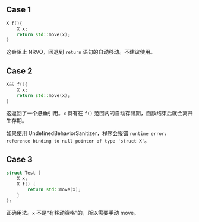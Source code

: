 ## Case 1

``` cpp
X f(){
    X x;
    return std::move(x);
}
```

这会阻止 NRVO，回退到 `return` 语句的自动移动。不建议使用。

## Case 2

``` cpp
X&& f(){
    X x;
    return std::move(x);
}
```

这返回了一个悬垂引用。`x` 具有在 `f()` 范围内的自动存储期，函数结束后就会离开生存期。

如果使用 UndefinedBehaviorSanitizer，程序会报错 `runtime error: reference binding to null pointer of type 'struct X'`。

## Case 3

``` cpp
struct Test {
    X x;
    X f() {
        return std::move(x);
    }
};
```

正确用法。`x` 不是“有移动资格”的，所以需要手动 move。
